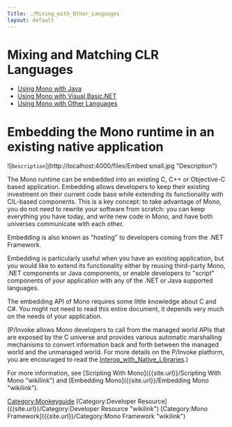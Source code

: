 ```yaml
---
Title: ./Mixing_with_Other_Languages
layout: default
---
```


Mixing and Matching CLR Languages
=================================

-   [Using Mono with Java]({{site.url}}/Java "wikilink")
-   [Using Mono with Visual
    Basic.NET]({{site.url}}/VisualBasic.NET_support "wikilink")
-   [Using Mono with Other Languages]({{site.url}}/Languages "wikilink")

Embedding the Mono runtime in an existing native application
============================================================

![`Description`](http://localhost:4000/files/Embed small.jpg "Description")

The Mono runtime can be embedded into an existing C, C++ or Objective-C
based application. Embedding allows developers to keep their existing
investment on their current code base while extending its functionality
with CIL-based components. This is a key concept: to take advantage of
Mono, you do not need to rewrite your software from scratch: you can
keep everything you have today, and write new code in Mono, and have
both universes communicate with each other.

Embedding is also known as "hosting" to developers coming from the .NET
Framework.

Embedding is particularly useful when you have an existing application,
but you would like to extend its functionality either by reusing
third-party Mono, .NET components or Java components, or enable
developers to "script" components of your application with any of the
.NET or Java supported languages.

The embedding API of Mono requires some little knowledge about C and
C\#. You might not need to read this entire document, it depends very
much on the needs of your application.

(P/Invoke allows Mono developers to call from the managed world APIs
that are exposed by the C universe and provides various automatic
marshalling mechanisms to convert information back and forth between the
managed world and the unmanaged world. For more details on the P/Invoke
platform, you are encouraged to read the
[Interop\_with\_Native\_Libraries]({{site.url}}/Interop_with_Native_Libraries "wikilink").)

For more information, see [Scripting With
Mono]({{site.url}}/Scripting With Mono "wikilink") and [Embedding
Mono]({{site.url}}/Embedding Mono "wikilink").

<Category:Monkeyguide> [Category:Developer
Resource]({{site.url}}/Category:Developer Resource "wikilink") [Category:Mono
Framework]({{site.url}}/Category:Mono Framework "wikilink")
